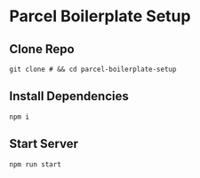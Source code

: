 # Parcel Boilerplate Setup

## Clone Repo
`git clone # && cd parcel-boilerplate-setup`

## Install Dependencies
`npm i`

## Start Server
`npm run start`
